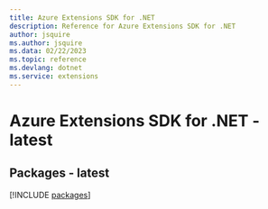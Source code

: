 ```yaml
---
title: Azure Extensions SDK for .NET
description: Reference for Azure Extensions SDK for .NET
author: jsquire
ms.author: jsquire
ms.data: 02/22/2023
ms.topic: reference
ms.devlang: dotnet
ms.service: extensions
---
```

# Azure Extensions SDK for .NET - latest
## Packages - latest
[!INCLUDE [packages](extensions-index.md)]